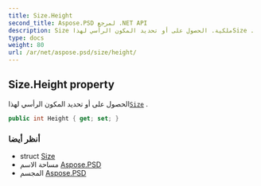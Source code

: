 ```yaml
---
title: Size.Height
second_title: Aspose.PSD لمرجع .NET API
description: Size ملكية. الحصول على أو تحديد المكون الرأسي لهذاSize .
type: docs
weight: 80
url: /ar/net/aspose.psd/size/height/
---
```

## Size.Height property

الحصول على أو تحديد المكون الرأسي لهذا[`Size`](../) .

```csharp
public int Height { get; set; }
```

### أنظر أيضا

* struct [Size](../)
* مساحة الاسم [Aspose.PSD](../../size/)
* المجسم [Aspose.PSD](../../../)


